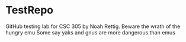 # TestRepo
GitHub testing lab for CSC 305 by Noah Rettig.
Beware the wrath of the hungry emu
Some say yaks and gnus are more dangerous than emus
